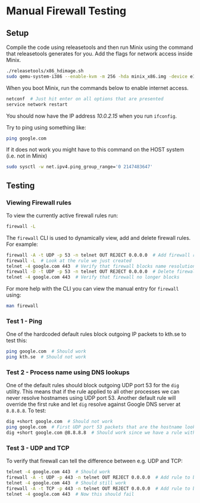 # Manual Firewall Testing

## Setup

Compile the code using releasetools and then run Minix using the command that releasetools generates for you. Add the flags for network access inside Minix.

```bash
./releasetools/x86_hdimage.sh
sudo qemu-system-i386 --enable-kvm -m 256 -hda minix_x86.img -device e1000,netdev=net0 -netdev user,id=net0,hostfwd=tcp::5555-:22
```

When you boot Minix, run the commands below to enable internet access.

```bash
netconf  # Just hit enter on all options that are presented
service network restart
```

You should now have the IP address *10.0.2.15* when you run `ifconfig`.

Try to ping using something like:

```bash
ping google.com
```

If it does not work you might have to this command on the HOST system (i.e. not in Minix)

```bash
sudo sysctl -w net.ipv4.ping_group_range='0 2147483647'
```

## Testing

### Viewing Firewall rules

To view the currently active firewall rules run:

```bash
firewall -L
```

The `firewall` CLI is used to dynamically view, add and delete firewall rules.
For example:

```bash
firewall -A -t UDP -p 53 -n telnet OUT REJECT 0.0.0.0  # Add firewall rule that blocks telnets DNS resolution
firewall -L  # Look at the rule we just created
telnet -4 google.com 443  # Verify that firewall blocks name resolution
firewall -D -t UDP -p 53 -n telnet OUT REJECT 0.0.0.0  # Delete firewall rule we just created
telnet -4 google.com 443  # Verify that firewall no longer blocks
```

For more help with the CLI you can view the manual entry for `firewall` using:

```bash
man firewall
```

### Test 1 - Ping

One of the hardcoded default rules block outgoing IP packets to kth.se to test this:

```bash
ping google.com  # Should work
ping kth.se  # Should not work
```

### Test 2 - Process name using DNS lookups

One of the default rules should block outgoing UDP port 53 for the `dig` utility.
This means that if the rule applied to all other processes we can never resolve hostnames using UDP port 53.
Another default rule will override the first ruke and let `dig` resolve against Google DNS server at `8.8.8.8`. To test:

```bash
dig +short google.com  # Should not work
ping google.com  # First UDP port 53 packets that are the hostname lookup should work
dig +short google.com @8.8.8.8  # Should work since we have a rule with higher priority that overrides
```

### Test 3 - UDP and TCP

To verify that firewall can tell the difference between e.g. UDP and TCP:

```bash
telnet -4 google.com 443  # Should work
firewall -A -t UDP -p 443 -n telnet OUT REJECT 0.0.0.0  # Add rule to block UDP 443 (i.e. not TCP)
telnet -4 google.com 443  # Should still work
firewall -A -t TCP -p 443 -n telnet OUT REJECT 0.0.0.0  # Add rule to block TCP 443
telnet -4 google.com 443  # Now this should fail
```
